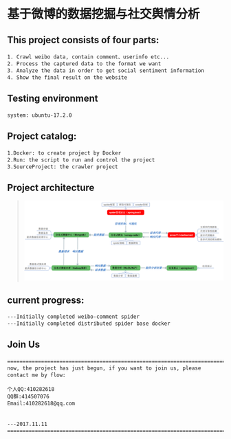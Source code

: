 # 基于微博的数据挖掘与社交舆情分析

## This project consists of four parts:
```
1. Crawl weibo data, contain comment、userinfo etc...
2. Process the captured data to the format we want
3. Analyze the data in order to get social sentiment information
4. Show the final result on the website
```

## Testing environment
```
system: ubuntu-17.2.0
```

## Project catalog:
```
1.Docker: to create project by Docker
2.Run: the script to run and control the project
3.SourceProject: the crawler project
```

## Project architecture
> <img src="./GitHub-Info/img/project-architecture.png" />


## current progress:
```
---Initially completed weibo-comment spider
---Initially completed distributed spider base docker
```

## Join Us
```
====================================================================================
now, the project has just begun, if you want to join us, please contact me by flow:

个人QQ:410282618
QQ群:414507076
Email:410282618@qq.com


---2017.11.11
====================================================================================
```
